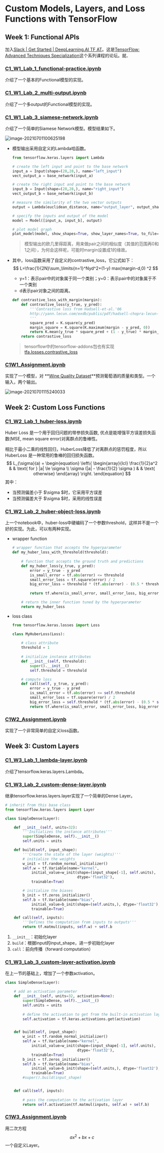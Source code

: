 # Custom Models, Layers, and Loss Functions with TensorFlow

## Week 1:  Functional APIs

加入[Slack | Get Started | DeepLearning.AI TF AT](https://app.slack.com/client/T01ECMWNSRK/learning-slack)。这是[TensorFlow: Advanced Techniques Specialization](https://www.coursera.org/specializations/tensorflow-advanced-techniques)这个系列课程的论坛。就、

### [C1_W1_Lab_1_functional-practice.ipynb](http://15.15.166.35:18888/notebooks/eipi10/xuxiangwen.github.io/_notes/05-ai/54-tensorflow/custom-models-layers-loss-functions/Week_1/C1_W1_Lab_1_functional-practice.ipynb)

介绍了一个基本的Functional模型的实现。

### [C1_W1_Lab_2_multi-output.ipynb](http://15.15.166.35:18888/notebooks/eipi10/xuxiangwen.github.io/_notes/05-ai/54-tensorflow/custom-models-layers-loss-functions/Week_1/C1_W1_Lab_2_multi-output.ipynb)

介绍了一个多output的Functional模型的实现。

### [C1_W1_Lab_3_siamese-network.ipynb](http://15.15.166.35:18888/notebooks/eipi10/xuxiangwen.github.io/_notes/05-ai/54-tensorflow/custom-models-layers-loss-functions/Week_1/C1_W1_Lab_3_siamese-network.ipynb)

介绍了一个简单的Siamese Network模型。模型结果如下。

![image-20210701100625198](images/image-20210701100625198.png)

- 模型输出采用自定义的Lambda哈函数。

  ~~~python
  from tensorflow.keras.layers import Lambda
  
  # create the left input and point to the base network
  input_a = Input(shape=(28,28,), name="left_input")
  vect_output_a = base_network(input_a)
  
  # create the right input and point to the base network
  input_b = Input(shape=(28,28,), name="right_input")
  vect_output_b = base_network(input_b)
  
  # measure the similarity of the two vector outputs
  output = Lambda(euclidean_distance, name="output_layer", output_shape=eucl_dist_output_shape)([vect_output_a, vect_output_b])
  
  # specify the inputs and output of the model
  model = Model([input_a, input_b], output)
  
  # plot model graph
  plot_model(model, show_shapes=True, show_layer_names=True, to_file='outer-model.png')
  ~~~

  > 模型输出的欧几里得距离，用来做pair之间的相似度（其值的范围再0和1之间），为何会这样呢，可能时margin设置成1的缘故。

- 其中，loss函数采用了自定义的contrastive_loss，它公式如下：
  $$
  L=\frac{1}{2N}\sum_\limits{n=1}^Nyd^2+(1-y) max(margin-d,0) ^2
  $$

  - y=1：表示pair中的对象属于同一个类别；y=0：表示pair中的对象属于不一个类别
  - d表示pair对象之间的距离。

  ~~~python
  def contrastive_loss_with_margin(margin):
      def contrastive_loss(y_true, y_pred):
          '''Contrastive loss from Hadsell-et-al.'06
          http://yann.lecun.com/exdb/publis/pdf/hadsell-chopra-lecun-06.pdf
          '''
          square_pred = K.square(y_pred)
          margin_square = K.square(K.maximum(margin - y_pred, 0))
          return K.mean(y_true * square_pred + (1 - y_true) * margin_square)
      return contrastive_loss
  ~~~

  > tensorflow中的tensorflow-addons包也有实现[tfa.losses.contrastive_loss](https://www.tensorflow.org/addons/api_docs/python/tfa/losses/contrastive_loss)

### [C1W1_Assignment.ipynb](http://15.15.166.35:18888/notebooks/eipi10/xuxiangwen.github.io/_notes/05-ai/54-tensorflow/custom-models-layers-loss-functions/Week_1/C1W1_Assignment.ipynb)

实现了一个模型，对 **[Wine Quality Dataset](https://archive.ics.uci.edu/ml/datasets/Wine+Quality)**预测葡萄酒的质量和类型。一个输入，两个输出。

![image-20210701115240033](images/image-20210701115240033.png)

## Week 2: Custom Loss Functions

### [C1_W2_Lab_1_huber-loss.ipynb](http://15.15.166.35:18888/notebooks/eipi10/xuxiangwen.github.io/_notes/05-ai/54-tensorflow/custom-models-layers-loss-functions/Week_2/C1_W2_Lab_1_huber-loss.ipynb)

Huber Loss 是一个用于回归问题的带参损失函数, 优点是能增强平方误差损失函数(MSE, mean square error)对离群点的鲁棒性。

相比于最小二乘的线性回归，HuberLoss降低了对离群点的惩罚程度，所以 HuberLoss 是一种常用的鲁棒的回归损失函数。
$$
L_{\sigma}(a)  = \begin{equation}  
\left\{  
\begin{array}{lcl}  
  \frac{1}{2}a^2        &  & \text{  for  } |a| \le \sigma   \\  
\sigma (|a| - \frac{1}{2} \sigma ) &  &  \text{   otherwise} 
\end{array}  
\right.
\end{equation}
$$
其中：

- 当预测偏差小于 $\sigma $时，它采用平方误差
- 当预测偏差大于 $\sigma $时，采用的线性误差

### [C1_W2_Lab_2_huber-object-loss.ipynb](http://15.15.166.35:18888/notebooks/eipi10/xuxiangwen.github.io/_notes/05-ai/54-tensorflow/custom-models-layers-loss-functions/Week_2/C1_W2_Lab_2_huber-object-loss.ipynb)

上一个notebook中，huber-loss中硬编码了一个参数threshold，这样并不是一个好的实现。为此，可以有两种实现。

- wrapper function

  ~~~python
  # wrapper function that accepts the hyperparameter
  def my_huber_loss_with_threshold(threshold):
    
      # function that accepts the ground truth and predictions
      def my_huber_loss(y_true, y_pred):
          error = y_true - y_pred
          is_small_error = tf.abs(error) <= threshold
          small_error_loss = tf.square(error) / 2
          big_error_loss = threshold * (tf.abs(error) - (0.5 * threshold))
          
          return tf.where(is_small_error, small_error_loss, big_error_loss) 
  
      # return the inner function tuned by the hyperparameter
      return my_huber_loss
  ~~~

- loss class

  ~~~python
  from tensorflow.keras.losses import Loss
  
  class MyHuberLoss(Loss):
    
      # class attribute
      threshold = 1
    
      # initialize instance attributes
      def __init__(self, threshold):
          super().__init__()
          self.threshold = threshold
  
      # compute loss
      def call(self, y_true, y_pred):
          error = y_true - y_pred
          is_small_error = tf.abs(error) <= self.threshold
          small_error_loss = tf.square(error) / 2
          big_error_loss = self.threshold * (tf.abs(error) - (0.5 * self.threshold))
          return tf.where(is_small_error, small_error_loss, big_error_loss)
  ~~~

### [C1W2_Assignment.ipynb](http://15.15.166.35:18888/notebooks/eipi10/xuxiangwen.github.io/_notes/05-ai/54-tensorflow/custom-models-layers-loss-functions/Week_2/C1W2_Assignment.ipynb)

实现了一个非常简单的自定义loss函数。

## Week 3: Custom Layers

### [C1_W3_Lab_1_lambda-layer.ipynb](http://15.15.166.35:18888/notebooks/eipi10/xuxiangwen.github.io/_notes/05-ai/54-tensorflow/custom-models-layers-loss-functions/Week_3/C1_W3_Lab_1_lambda-layer.ipynb)

介绍了tensorflow.keras.layers.Lambda。

### [C1_W3_Lab_2_custom-dense-layer.ipynb](http://15.15.166.35:18888/notebooks/eipi10/xuxiangwen.github.io/_notes/05-ai/54-tensorflow/custom-models-layers-loss-functions/Week_3/C1_W3_Lab_2_custom-dense-layer.ipynb)

继承tensorflow.keras.layers.layer实现了一个简单的Dense Layer。

~~~python
# inherit from this base class
from tensorflow.keras.layers import Layer

class SimpleDense(Layer):

    def __init__(self, units=32):
        '''Initializes the instance attributes'''
        super(SimpleDense, self).__init__()
        self.units = units

    def build(self, input_shape):
        '''Create the state of the layer (weights)'''
        # initialize the weights
        w_init = tf.random_normal_initializer()
        self.w = tf.Variable(name="kernel",
            initial_value=w_init(shape=(input_shape[-1], self.units),
                                 dtype='float32'),
            trainable=True)

        # initialize the biases
        b_init = tf.zeros_initializer()
        self.b = tf.Variable(name="bias",
            initial_value=b_init(shape=(self.units,), dtype='float32'),
            trainable=True)

    def call(self, inputs):
        '''Defines the computation from inputs to outputs'''
        return tf.matmul(inputs, self.w) + self.b
~~~

1. `__init__`：初始化layer
2. `build`：根据input的input_shape，进一步初始化layer
3. `call`：前向传播（forward computation）

### [C1_W3_Lab_3_custom-layer-activation.ipynb](http://15.15.166.35:18888/notebooks/eipi10/xuxiangwen.github.io/_notes/05-ai/54-tensorflow/custom-models-layers-loss-functions/Week_3/C1_W3_Lab_3_custom-layer-activation.ipynb)

在上一节的基础上，增加了一个参数activation。

~~~python
class SimpleDense(Layer):

    # add an activation parameter
    def __init__(self, units=32, activation=None):
        super(SimpleDense, self).__init__()
        self.units = units
        
        # define the activation to get from the built-in activation layers in Keras
        self.activation = tf.keras.activations.get(activation)


    def build(self, input_shape):
        w_init = tf.random_normal_initializer()
        self.w = tf.Variable(name="kernel",
            initial_value=w_init(shape=(input_shape[-1], self.units),
                                 dtype='float32'),
            trainable=True)
        b_init = tf.zeros_initializer()
        self.b = tf.Variable(name="bias",
            initial_value=b_init(shape=(self.units,), dtype='float32'),
            trainable=True)
        #super().build(input_shape)


    def call(self, inputs):
        
        # pass the computation to the activation layer
        return self.activation(tf.matmul(inputs, self.w) + self.b)
~~~

### [C1W3_Assignment.ipynb](http://15.15.166.35:18888/notebooks/eipi10/xuxiangwen.github.io/_notes/05-ai/54-tensorflow/custom-models-layers-loss-functions/Week_3/C1W3_Assignment.ipynb)

用二次方程$$ax^2 + bx + c$$一个自定义Layer。

